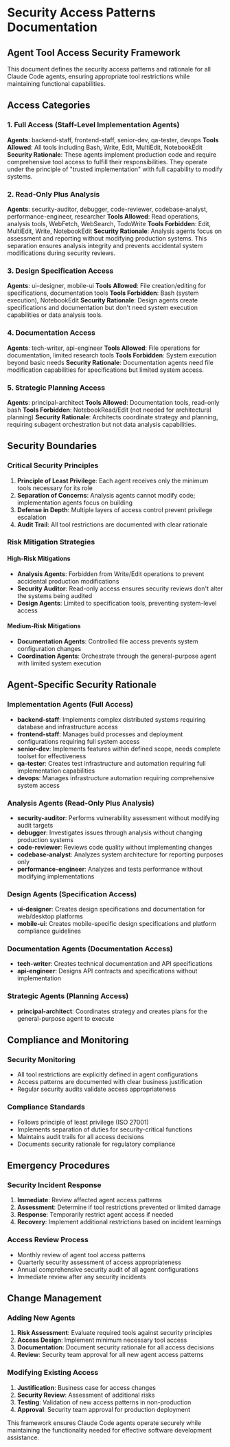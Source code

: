 # Security Access Patterns Documentation

## Agent Tool Access Security Framework

This document defines the security access patterns and rationale for all Claude Code agents, ensuring appropriate tool restrictions while maintaining functional capabilities.

## Access Categories

### 1. Full Access (Staff-Level Implementation Agents)
**Agents**: backend-staff, frontend-staff, senior-dev, qa-tester, devops
**Tools Allowed**: All tools including Bash, Write, Edit, MultiEdit, NotebookEdit
**Security Rationale**: These agents implement production code and require comprehensive tool access to fulfill their responsibilities. They operate under the principle of "trusted implementation" with full capability to modify systems.

### 2. Read-Only Plus Analysis
**Agents**: security-auditor, debugger, code-reviewer, codebase-analyst, performance-engineer, researcher
**Tools Allowed**: Read operations, analysis tools, WebFetch, WebSearch, TodoWrite
**Tools Forbidden**: Edit, MultiEdit, Write, NotebookEdit
**Security Rationale**: Analysis agents focus on assessment and reporting without modifying production systems. This separation ensures analysis integrity and prevents accidental system modifications during security reviews.

### 3. Design Specification Access
**Agents**: ui-designer, mobile-ui
**Tools Allowed**: File creation/editing for specifications, documentation tools
**Tools Forbidden**: Bash (system execution), NotebookEdit
**Security Rationale**: Design agents create specifications and documentation but don't need system execution capabilities or data analysis tools.

### 4. Documentation Access
**Agents**: tech-writer, api-engineer
**Tools Allowed**: File operations for documentation, limited research tools
**Tools Forbidden**: System execution beyond basic needs
**Security Rationale**: Documentation agents need file modification capabilities for specifications but limited system access.

### 5. Strategic Planning Access
**Agents**: principal-architect
**Tools Allowed**: Documentation tools, read-only bash
**Tools Forbidden**: NotebookRead/Edit (not needed for architectural planning)
**Security Rationale**: Architects coordinate strategy and planning, requiring subagent orchestration but not data analysis capabilities.

## Security Boundaries

### Critical Security Principles

1. **Principle of Least Privilege**: Each agent receives only the minimum tools necessary for its role
2. **Separation of Concerns**: Analysis agents cannot modify code; implementation agents focus on building
3. **Defense in Depth**: Multiple layers of access control prevent privilege escalation
4. **Audit Trail**: All tool restrictions are documented with clear rationale

### Risk Mitigation Strategies

#### High-Risk Mitigations
- **Analysis Agents**: Forbidden from Write/Edit operations to prevent accidental production modifications
- **Security Auditor**: Read-only access ensures security reviews don't alter the systems being audited
- **Design Agents**: Limited to specification tools, preventing system-level access

#### Medium-Risk Mitigations
- **Documentation Agents**: Controlled file access prevents system configuration changes
- **Coordination Agents**: Orchestrate through the general-purpose agent with limited system execution

## Agent-Specific Security Rationale

### Implementation Agents (Full Access)
- **backend-staff**: Implements complex distributed systems requiring database and infrastructure access
- **frontend-staff**: Manages build processes and deployment configurations requiring full system access
- **senior-dev**: Implements features within defined scope, needs complete toolset for effectiveness
- **qa-tester**: Creates test infrastructure and automation requiring full implementation capabilities
- **devops**: Manages infrastructure automation requiring comprehensive system access

### Analysis Agents (Read-Only Plus Analysis)
- **security-auditor**: Performs vulnerability assessment without modifying audit targets
- **debugger**: Investigates issues through analysis without changing production systems
- **code-reviewer**: Reviews code quality without implementing changes
- **codebase-analyst**: Analyzes system architecture for reporting purposes only
- **performance-engineer**: Analyzes and tests performance without modifying implementations

### Design Agents (Specification Access)
- **ui-designer**: Creates design specifications and documentation for web/desktop platforms
- **mobile-ui**: Creates mobile-specific design specifications and platform compliance guidelines

### Documentation Agents (Documentation Access)
- **tech-writer**: Creates technical documentation and API specifications
- **api-engineer**: Designs API contracts and specifications without implementation

### Strategic Agents (Planning Access)
- **principal-architect**: Coordinates strategy and creates plans for the general-purpose agent to execute

## Compliance and Monitoring

### Security Monitoring
- All tool restrictions are explicitly defined in agent configurations
- Access patterns are documented with clear business justification
- Regular security audits validate access appropriateness

### Compliance Standards
- Follows principle of least privilege (ISO 27001)
- Implements separation of duties for security-critical functions
- Maintains audit trails for all access decisions
- Documents security rationale for regulatory compliance

## Emergency Procedures

### Security Incident Response
1. **Immediate**: Review affected agent access patterns
2. **Assessment**: Determine if tool restrictions prevented or limited damage
3. **Response**: Temporarily restrict agent access if needed
4. **Recovery**: Implement additional restrictions based on incident learnings

### Access Review Process
- Monthly review of agent tool access patterns
- Quarterly security assessment of access appropriateness
- Annual comprehensive security audit of all agent configurations
- Immediate review after any security incidents

## Change Management

### Adding New Agents
1. **Risk Assessment**: Evaluate required tools against security principles
2. **Access Design**: Implement minimum necessary tool access
3. **Documentation**: Document security rationale for all access decisions
4. **Review**: Security team approval for all new agent access patterns

### Modifying Existing Access
1. **Justification**: Business case for access changes
2. **Security Review**: Assessment of additional risks
3. **Testing**: Validation of new access patterns in non-production
4. **Approval**: Security team approval for production deployment

This framework ensures Claude Code agents operate securely while maintaining the functionality needed for effective software development assistance.
